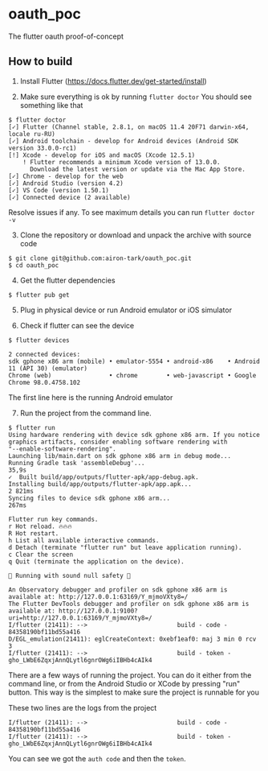 # oauth_poc

The flutter oauth proof-of-concept

## How to build

1. Install Flutter (https://docs.flutter.dev/get-started/install)

2. Make sure everything is ok by running `flutter doctor`
You should see something like that 
```          
$ flutter doctor
[✓] Flutter (Channel stable, 2.8.1, on macOS 11.4 20F71 darwin-x64, locale ru-RU)
[✓] Android toolchain - develop for Android devices (Android SDK version 33.0.0-rc1)
[!] Xcode - develop for iOS and macOS (Xcode 12.5.1)
    ! Flutter recommends a minimum Xcode version of 13.0.0.
      Download the latest version or update via the Mac App Store.
[✓] Chrome - develop for the web
[✓] Android Studio (version 4.2)
[✓] VS Code (version 1.50.1)
[✓] Connected device (2 available)
```       
Resolve issues if any. To see maximum details you can run `flutter doctor -v`

3. Clone the repository or download and unpack the archive with source code
``` 
$ git clone git@github.com:airon-tark/oauth_poc.git
$ cd oauth_poc
```    

4. Get the flutter dependencies
``` 
$ flutter pub get  
```     

5. Plug in physical device or run Android emulator or iOS simulator

6. Check if flutter can see the device
``` 
$ flutter devices  

2 connected devices:
sdk gphone x86 arm (mobile) • emulator-5554 • android-x86    • Android 11 (API 30) (emulator)
Chrome (web)                • chrome        • web-javascript • Google Chrome 98.0.4758.102
```        
The first line here is the running Android emulator

7. Run the project from the command line. 
``` 
$ flutter run
Using hardware rendering with device sdk gphone x86 arm. If you notice graphics artifacts, consider enabling software rendering with
"--enable-software-rendering".
Launching lib/main.dart on sdk gphone x86 arm in debug mode...
Running Gradle task 'assembleDebug'...                             35,9s
✓  Built build/app/outputs/flutter-apk/app-debug.apk.
Installing build/app/outputs/flutter-apk/app.apk...              2 821ms
Syncing files to device sdk gphone x86 arm...                      267ms

Flutter run key commands.
r Hot reload. 🔥🔥🔥
R Hot restart.
h List all available interactive commands.
d Detach (terminate "flutter run" but leave application running).
c Clear the screen
q Quit (terminate the application on the device).

💪 Running with sound null safety 💪

An Observatory debugger and profiler on sdk gphone x86 arm is available at: http://127.0.0.1:63169/Y_mjmoVXty8=/
The Flutter DevTools debugger and profiler on sdk gphone x86 arm is available at: http://127.0.0.1:9100?uri=http://127.0.0.1:63169/Y_mjmoVXty8=/
I/flutter (21411): -->                         build - code - 84358190bf11bd55a416
D/EGL_emulation(21411): eglCreateContext: 0xebf1eaf0: maj 3 min 0 rcv 3
I/flutter (21411): -->                         build - token - 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
```  
There are a few ways of running the project. You can do it either from the command line, or from the Android Studio or XCode by pressing "run" button.
This way is the simplest to make sure the project is runnable for you

These two lines are the logs from the project
``` 
I/flutter (21411): -->                         build - code - 84358190bf11bd55a416
I/flutter (21411): -->                         build - token - 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
```                                                                                                    

You can see we got the `auth code` and then the `token`.
